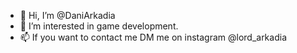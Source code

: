 - 👋 Hi, I’m @DaniArkadia
- 👀 I’m interested in game development.
- 📫 If you want to contact me DM me on instagram @lord_arkadia

<!---
DaniArkadia/DaniArkadia is a ✨ special ✨ repository because its `README.md` (this file) appears on your GitHub profile.
You can click the Preview link to take a look at your changes.
--->
